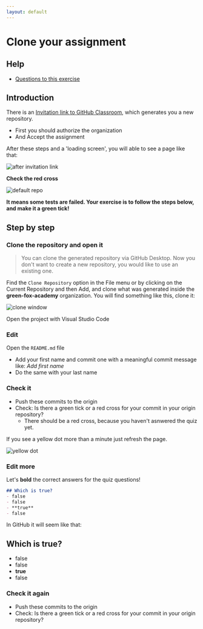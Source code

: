 ```yaml
---
layout: default
---
```

# Clone your assignment

## Help

- [Questions to this exercise](http://askbot.greenfox.academy/questions/tags:github-quiz/)

## Introduction

There is an [Invitation link to GitHub Classroom](https://classroom.github.com/a/1aIPRJVL), which generates you a new repository.

- First you should authorize the organization
- And Accept the assignment

After these steps and a 'loading screen', you will able to see a page like that:

![after invitation link](../assets/classroom/classroom-after-inv.png)

**Check the red cross**

![default repo](../assets/classroom/classroom-repo-default.png)

**It means some tests are failed. Your exercise is to follow the steps below, and make it a green tick!**

## Step by step

### Clone the repository and open it

> You can clone the generated repository via GitHub Desktop. Now you don't want to create a new repository, you would like to use an existing one.

Find the `Clone Repository` option in the File menu or by clicking on the Current Repository and then Add, and clone what was generated inside the **green-fox-academy** organization.
You will find something like this, clone it:

![clone window](../assets/classroom/classroom-clone.png)

Open the project with Visual Studio Code

### Edit

Open the `README.md` file

- Add your first name and commit one with a meaningful commit message like: _Add first name_
- Do the same with your last name

### Check it

- Push these commits to the origin
- Check: Is there a green tick or a red cross for your commit in your origin repository?
  - There should be a red cross, because you haven't asnwered the quiz yet.
  
If you see a yellow dot more than a minute just refresh the page.

![yellow dot](../assets/classroom/classroom-yellowdot.png)

### Edit more 

Let's **bold** the correct answers for the quiz questions!

```markdown
## Which is true?
- false
- false
- **true**
- false
```

In GitHub it will seem like that:

## Which is true?

- false
- false
- **true**
- false

### Check it again

- Push these commits to the origin
- Check: Is there a green tick or a red cross for your commit in your origin repository?
